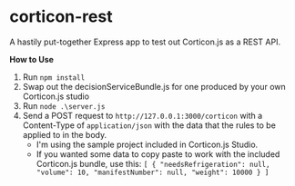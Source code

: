 # corticon-rest
 
A hastily put-together Express app to test out Corticon.js as a REST API. 

**How to Use**

1. Run `npm install`
2. Swap out the decisionServiceBundle.js for one produced by your own Corticon.js studio
3. Run `node .\server.js`
4. Send a POST request to `http://127.0.0.1:3000/corticon` with a Content-Type of `application/json` with the data that the rules to be applied to in the body.
   * I'm using the sample project included in Corticon.js Studio.
   * If you wanted some data to copy paste to work with the included Corticon.js bundle, use this: `[ { "needsRefrigeration": null, "volume": 10, "manifestNumber": null, "weight": 10000 } ]`
